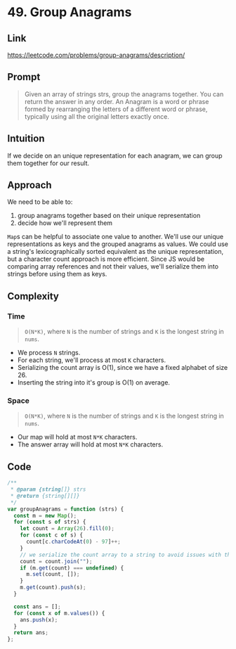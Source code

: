 # 49. Group Anagrams

## Link

https://leetcode.com/problems/group-anagrams/description/

## Prompt

> Given an array of strings strs, group the anagrams together. You can return the answer in any order.
> An Anagram is a word or phrase formed by rearranging the letters of a different word or phrase, typically using all the original letters exactly once.

## Intuition

If we decide on an unique representation for each anagram, we can group them together for our result.

## Approach

We need to be able to:

1. group anagrams together based on their unique representation
2. decide how we'll represent them

`Map`s can be helpful to associate one value to another.
We'll use our unique representations as keys and the grouped anagrams as values.
We could use a string's lexicographically sorted equivalent as the unique representation, but a character count approach is more efficient.
Since JS would be comparing array references and not their values, we'll serialize them into strings before using them as keys.

## Complexity

### Time

> `O(N*K)`, where `N` is the number of strings and `K` is the longest string in `nums`.

- We process `N` strings.
- For each string, we'll process at most `K` characters.
- Serializing the count array is O(1), since we have a fixed alphabet of size 26.
- Inserting the string into it's group is O(1) on average.

### Space

> `O(N*K)`, where `N` is the number of strings and `K` is the longest string in `nums`.

- Our map will hold at most `N*K` characters.
- The answer array will hold at most `N*K` characters.

## Code

```js
/**
 * @param {string[]} strs
 * @return {string[][]}
 */
var groupAnagrams = function (strs) {
  const m = new Map();
  for (const s of strs) {
    let count = Array(26).fill(0);
    for (const c of s) {
      count[c.charCodeAt(0) - 97]++;
    }
    // we serialize the count array to a string to avoid issues with them as map keys
    count = count.join("");
    if (m.get(count) === undefined) {
      m.set(count, []);
    }
    m.get(count).push(s);
  }

  const ans = [];
  for (const x of m.values()) {
    ans.push(x);
  }
  return ans;
};
```
